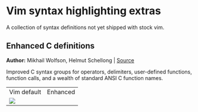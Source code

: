 Vim syntax highlighting extras
===============================================================================

A collection of syntax definitions not yet shipped with stock vim.


Enhanced C definitions 
-------------------------------------------------------------------------------
**Author:** Mikhail Wolfson, Helmut Schellong | [Source](http://www.vim.org/scripts/script.php?script_id=3064)

Improved C syntax groups for operators, delimiters, user-defined 
functions, function calls, and a wealth of standard ANSI C function names. 

<table>
<tr>
    <td>Vim default</td><td>Enhanced</td>
</tr>
<tr>
    <td colspan="2"><img src="https://raw.github.com/justinmk/vim-syntax-extra/fancy/enhanced_c_before_after.png"/></td>
</tr>
</table>




